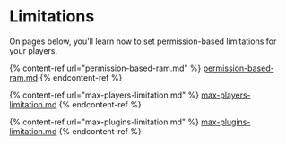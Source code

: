 # Limitations

On pages below, you'll learn how to set permission-based limitations for your players.

{% content-ref url="permission-based-ram.md" %}
[permission-based-ram.md](permission-based-ram.md)
{% endcontent-ref %}

{% content-ref url="max-players-limitation.md" %}
[max-players-limitation.md](max-players-limitation.md)
{% endcontent-ref %}

{% content-ref url="max-plugins-limitation.md" %}
[max-plugins-limitation.md](max-plugins-limitation.md)
{% endcontent-ref %}

